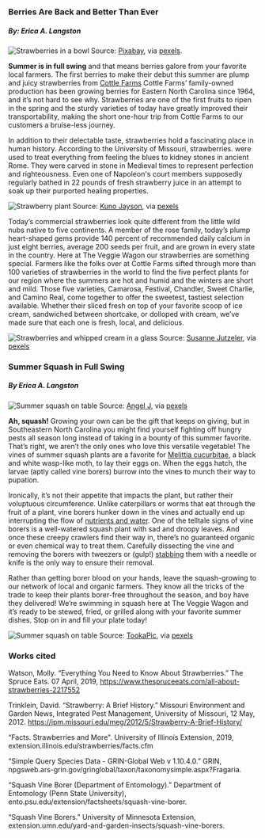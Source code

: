 ### Berries Are Back and Better Than Ever
##### By: Erica A. Langston

![Strawberries in a bowl](https://i.imgur.com/Cp7knjE.jpg)
 Source: [Pixabay](https://www.pexels.com/photo/white-bowl-of-whole-strawberries-89778/), via [pexels](https://www.pexels.com/faq/). 
 
 
**Summer is in full swing** and that means berries galore from your favorite local farmers. The first berries to make their debut this summer are plump and juicy strawberries from [Cottle Farms](https://www.cottlefarms.com/berries) Cottle Farms’ family-owned production has been growing berries for Eastern North Carolina since 1964, and it’s not hard to see why. Strawberries are one of the first fruits to ripen in the spring and the sturdy varieties of today have greatly improved their transportability, making the short one-hour trip from Cottle Farms to our customers a bruise-less journey. 

In addition to their delectable taste, strawberries hold a fascinating place in human history. According to the University of Missouri, strawberries. were used to treat everything from feeling the blues to kidney stones in ancient Rome. They were carved in stone in Medieval times to represent perfection and righteousness. Even one of Napoleon's court members supposedly regularly bathed in 22 pounds of fresh strawberry juice in an attempt to soak up their purported healing properties. 

 ![Strawberry plant](https://i.imgur.com/YEtpAaF.jpg)
 Source: [Kuno Jayson](https://www.pexels.com/photo/two-red-berries-1750468/), via [pexels](https://www.pexels.com/faq/)

Today’s commercial strawberries look quite different from the little wild nubs native to five continents. A member of the rose family, today’s plump heart-shaped gems provide 140 percent of recommended daily calcium in just eight berries, average 200 seeds per fruit, and are grown in every state in the country.  Here at The Veggie Wagon our strawberries are something special. Farmers like the folks over at Cottle Farms sifted through more than 100 varieties of strawberries in the world to find the five perfect plants for our region where the summers are hot and humid and the winters are short and mild. Those five varieties, Camarosa, Festival, Chandler, Sweet Charlie, and Camino Real, come together to offer the sweetest, tastiest selection available. Whether their sliced fresh on top of your favorite scoop of ice cream, sandwiched between shortcake, or dolloped with cream, we’ve made sure that each one is fresh, local, and delicious. 

 ![Strawberries and whipped cream in a glass](https://i.imgur.com/xaSNQgL.jpg)
 Source: [Susanne Jutzeler](https://www.pexels.com/photo/strawberries-1132558/), via [pexels](https://www.pexels.com/faq/)






### Summer Squash in Full Swing
##### By Erica A. Langston


![Summer squash on table](https://i.imgur.com/E7W9B8P.jpg)
 Source: [Angel J](https://www.pexels.com/photo/3-zuchini-brown-wooden-surface-128420), via [pexels](https://www.pexels.com/faq/)

**Ah, squash!** Growing your own can be the gift that keeps on giving, but in Southeastern North Carolina you might find yourself fighting off hungry pests all season long instead of taking in a bounty of this summer favorite. That’s right, we aren’t the only ones who love this versatile vegetable! The vines of summer squash plants are a favorite for [Melittia cucurbitae](http://entnemdept.ufl.edu/creatures/veg/leaf/squash_vine_borer.htm), a black and white wasp-like moth, to lay their eggs on. When the eggs hatch, the larvae (aptly called vine borers) burrow into the vines to munch their way to pupation. 

Ironically, it’s not their appetite that impacts the plant, but rather their voluptuous circumference. Unlike caterpillars or worms that eat through the fruit of a plant, vine borers hunker down in the vines and actually end up interrupting the flow of [nutrients and water]( https://ento.psu.edu/extension/factsheets/squash-vine-borer
). One of the telltale signs of vine borers is a well-watered squash plant with sad and droopy leaves. And once these creepy crawlers find their way in, there’s no guaranteed organic or even chemical way to treat them. Carefully dissecting the vine and removing the borers with tweezers or (gulp!) [stabbing](https://extension.umn.edu/yard-and-garden-insects/squash-vine-borers 
) them with a needle or knife is the only way to ensure their removal. 

Rather than getting borer blood on your hands, leave the squash-growing to our network of local and organic farmers. They know all the tricks of the trade to keep their plants borer-free throughout the season, and boy have they delivered! We’re swimming in squash here at The Veggie Wagon and it’s ready to be stewed, fried,  or grilled along with your favorite summer dishes. Stop on in and fill your plate today!

![Summer squash on table](https://i.imgur.com/QGeZXTR.jpg)
 Source: [TookaPic](https://www.pexels.com/photo/green-brown-and-black-bar-b-q-72160/
), via [pexels](https://www.pexels.com/faq/)

### Works cited
Watson, Molly. “Everything You Need to Know About Strawberries.” The Spruce Eats. 07 April, 2019,  https://www.thespruceeats.com/all-about-strawberries-2217552 

 Trinklein, David. “Strawberry: A Brief History.” Missouri Environment and Garden News, Integrated Pest Management, University of Missouri, 12 May, 2012. https://ipm.missouri.edu/meg/2012/5/Strawberry-A-Brief-History/
 
 “Facts. Strawberries and More". University of Illinois Extension, 2019, extension.illinois.edu/strawberries/facts.cfm
 
 “Simple Query Species Data - GRIN-Global Web v 1.10.4.0.” GRIN, npgsweb.ars-grin.gov/gringlobal/taxon/taxonomysimple.aspx?Fragaria.
 
 “Squash Vine Borer (Department of Entomology).” Department of Entomology (Penn State University), ento.psu.edu/extension/factsheets/squash-vine-borer.
 
 “Squash Vine Borers.” University of Minnesota Extension, extension.umn.edu/yard-and-garden-insects/squash-vine-borers.

